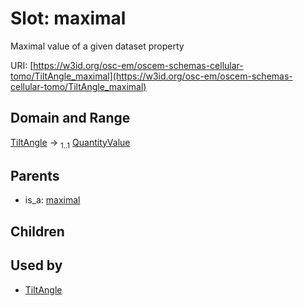 
# Slot: maximal

Maximal value of a given dataset property

URI: [https://w3id.org/osc-em/oscem-schemas-cellular-tomo/TiltAngle_maximal](https://w3id.org/osc-em/oscem-schemas-cellular-tomo/TiltAngle_maximal)


## Domain and Range

[TiltAngle](TiltAngle.md) &#8594;  <sub>1..1</sub> [QuantityValue](QuantityValue.md)

## Parents

 *  is_a: [maximal](maximal.md)

## Children


## Used by

 * [TiltAngle](TiltAngle.md)

